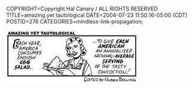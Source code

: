 COPYRIGHT=Copyright Hal Canary / ALL RIGHTS RESERVED
TITLE=amazing yet tautological
DATE=2004-07-23 11:50:16-05:00 (CDT)
POSTID=276
CATEGORIES=mindless-link-propagation;

[![[amazing_yet_tautological]](/images/amazing_yet_tautological.png)  
](http://salon.com/comics/boll/2004/07/22/boll/)

